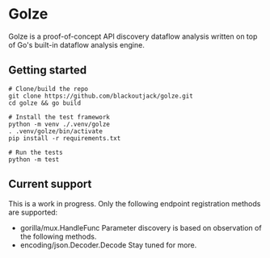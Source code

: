 # Golze

Golze is a proof-of-concept API discovery dataflow analysis written on top of
Go's built-in dataflow analysis engine.

## Getting started

```
# Clone/build the repo
git clone https://github.com/blackoutjack/golze.git
cd golze && go build

# Install the test framework
python -m venv ./.venv/golze
. .venv/golze/bin/activate
pip install -r requirements.txt

# Run the tests
python -m test
```

## Current support

This is a work in progress. Only the following endpoint registration methods are supported:
- gorilla/mux.HandleFunc
Parameter discovery is based on observation of the following methods.
- encoding/json.Decoder.Decode
Stay tuned for more.
